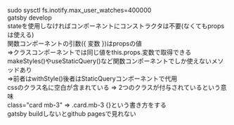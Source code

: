 sudo sysctl fs.inotify.max_user_watches=400000<br>
gatsby develop<br>
stateを使用しなければコンポーネントにコンストラクタは不要(なくてもpropsは使える)<br>
関数コンポーネントの引数({ 変数 })はpropsの値<br>
=>クラスコンポーネントでは同じ値をthis.props.変数で取得できる<br>
makeStyles()やuseStaticQuery()など関数コンポーネントでしか使えないメソッドあり<br>
=>前者はwithStyle()後者はStaticQueryコンポーネントで代用<br>
cssのクラス名に空白が含まれている => 2つのクラスが付与されているという意味<br>
class="card mb-3" => .card.mb-3 {}という書き方をする<br>
gatsby buildしないとgithub pagesで見れない<br>